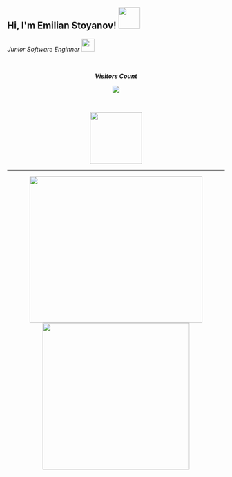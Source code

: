 <h2> Hi, I'm Emilian Stoyanov! <img src="https://media.giphy.com/media/1yk0v6WtCinP5Ptz6G/giphy.gif" width="50"></h2>

<p><em> Junior Software Enginner <img src="https://media.giphy.com/media/fYSnHlufseco8Fh93Z/giphy.gif" width="30">

  
  
<!-- START NEW SECTION -->
<div align="center">
<br><p align="centre"><b>Visitors Count</b></p>  
<p align="center"><img align="center" src="https://profile-counter.glitch.me/{EmilianStoyanov}/count.svg" /></p> 
<br></div>


<p align="center"> 
<img align="" height='120px' src="https://raw.githubusercontent.com/rodrigograca31/rodrigograca31/master/matrix.svg" />
</p>
<hr>

<!-- START NEW SECTION -->

<!-- START NEW SECTION -->

<p align="center">
  <img src="https://raw.githubusercontent.com/Ayushparikh-code/Ayushparikh-code/main/me.gif" width=400 height=340>
  <img src="https://raw.githubusercontent.com/Ayushparikh-code/Ayushparikh-code/main/new.gif" height=340/>
</p>
